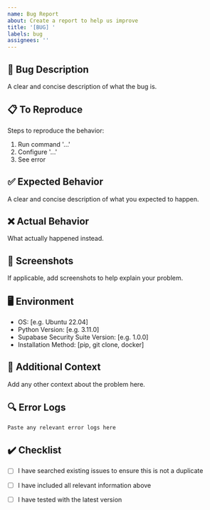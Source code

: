 ```yaml
---
name: Bug Report
about: Create a report to help us improve
title: '[BUG] '
labels: bug
assignees: ''
---
```


## 🐛 Bug Description
A clear and concise description of what the bug is.

## 📋 To Reproduce
Steps to reproduce the behavior:
1. Run command '...'
2. Configure '...'
3. See error

## ✅ Expected Behavior
A clear and concise description of what you expected to happen.

## ❌ Actual Behavior
What actually happened instead.

## 📸 Screenshots
If applicable, add screenshots to help explain your problem.

## 🖥️ Environment
- OS: [e.g. Ubuntu 22.04]
- Python Version: [e.g. 3.11.0]
- Supabase Security Suite Version: [e.g. 1.0.0]
- Installation Method: [pip, git clone, docker]

## 📝 Additional Context
Add any other context about the problem here.

## 🔍 Error Logs
```
Paste any relevant error logs here
```

## ✔️ Checklist
- [ ] I have searched existing issues to ensure this is not a duplicate
- [ ] I have included all relevant information above
- [ ] I have tested with the latest version

